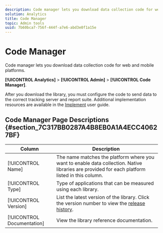 ```yaml
---
description: Code manager lets you download data collection code for web and mobile platforms.
solution: Analytics
title: Code Manager
topic: Admin tools
uuid: 7b60bca7-756f-444f-a7e6-abd3e0f1a15e
---
```


# Code Manager

Code manager lets you download data collection code for web and mobile platforms.

 **[!UICONTROL Analytics]** > **[!UICONTROL Admin]** > **[!UICONTROL Code Manager]**.

After you download the library, you must configure the code to send data to the correct tracking server and report suite. Additional implementation resources are available in the [Implement](/help/implement/home.md) user guide.

## Code Manager Page Descriptions {#section_7C317BB0287A4B8EB0A1A4ECC40627BF}

| Column | Description |
|--- |--- |
| [!UICONTROL Name] | The name matches the platform where you want to enable data collection. Native libraries are provided for each platform listed in this column. |
| [!UICONTROL Type]|Type of applications that can be measured using each library. |
| [!UICONTROL Version]|List the latest version of the library. Click the version number to view the [release history](https://marketing.adobe.com/resources/help/en_US/sc/appmeasurement/release/). |
| [!UICONTROL Documentation] | View the library reference documentation. |
